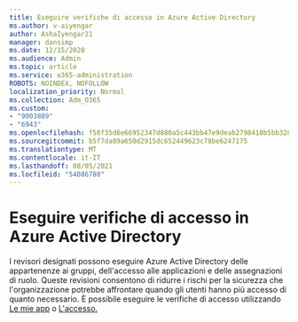 ```yaml
---
title: Eseguire verifiche di accesso in Azure Active Directory
ms.author: v-aiyengar
author: AshaIyengar21
manager: dansimp
ms.date: 12/15/2020
ms.audience: Admin
ms.topic: article
ms.service: o365-administration
ROBOTS: NOINDEX, NOFOLLOW
localization_priority: Normal
ms.collection: Adm_O365
ms.custom:
- "9003889"
- "6943"
ms.openlocfilehash: f58f35d6e66952347d880a5c443bb47e9deab2798410b5bb32895667572f1f58
ms.sourcegitcommit: b5f7da89a650d2915dc652449623c78be6247175
ms.translationtype: MT
ms.contentlocale: it-IT
ms.lasthandoff: 08/05/2021
ms.locfileid: "54086780"
---
```

# <a name="perform-access-reviews-in-azure-active-directory"></a>Eseguire verifiche di accesso in Azure Active Directory

I revisori designati possono eseguire Azure Active Directory delle appartenenze ai gruppi, dell'accesso alle applicazioni e delle assegnazioni di ruolo. Queste revisioni consentono di ridurre i rischi per la sicurezza che l'organizzazione potrebbe affrontare quando gli utenti hanno più accesso di quanto necessario. È possibile eseguire le verifiche di accesso utilizzando [Le mie app](https://go.microsoft.com/fwlink/?linkid=2134605) o [L'accesso.](https://go.microsoft.com/fwlink/?linkid=2134505)